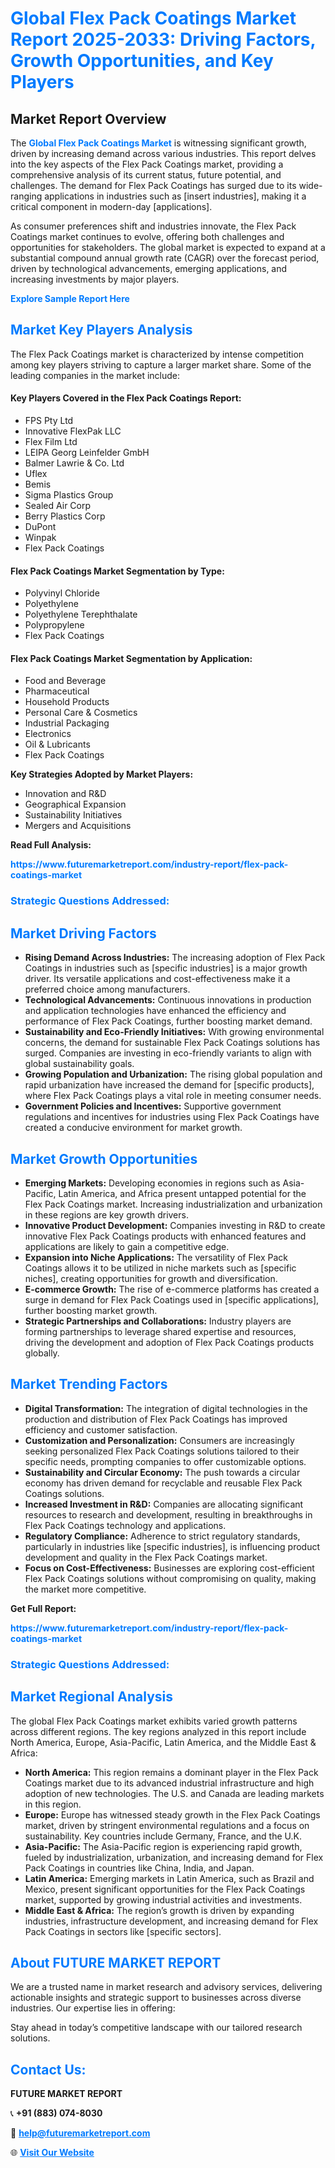 <h1 style="color: #007BFF;">Global Flex Pack Coatings Market Report 2025-2033: Driving Factors, Growth Opportunities, and Key Players</h1>

<section id="overview">
<h2>Market Report Overview</h2>
<p>The <a href="https://www.futuremarketreport.com/industry-report/flex-pack-coatings-market" style="color: #007BFF; text-decoration: none;"><strong>Global Flex Pack Coatings Market</strong></a> is witnessing significant growth, driven by increasing demand across various industries. This report delves into the key aspects of the Flex Pack Coatings market, providing a comprehensive analysis of its current status, future potential, and challenges. The demand for Flex Pack Coatings has surged due to its wide-ranging applications in industries such as [insert industries], making it a critical component in modern-day [applications].</p>
<p>As consumer preferences shift and industries innovate, the Flex Pack Coatings market continues to evolve, offering both challenges and opportunities for stakeholders. The global market is expected to expand at a substantial compound annual growth rate (CAGR) over the forecast period, driven by technological advancements, emerging applications, and increasing investments by major players.</p>
</section>

<section id="overview">
<p><a href="https://www.futuremarketreport.com/request-sample/reportId=99064" style="color: #007BFF; text-decoration: none;"><strong>Explore Sample Report Here</strong></a></p>
</section>

<section id="key-players">
<h2 style="color: #007BFF;">Market Key Players Analysis</h2>
<p>The Flex Pack Coatings market is characterized by intense competition among key players striving to capture a larger market share. Some of the leading companies in the market include:</p>
<h4>Key Players Covered in the Flex Pack Coatings Report:</h4>
<ul><li>FPS Pty Ltd</li><li>Innovative FlexPak LLC</li><li>Flex Film Ltd</li><li>LEIPA Georg Leinfelder GmbH</li><li>Balmer Lawrie &amp; Co. Ltd</li><li>Uflex</li><li>Bemis</li><li>Sigma Plastics Group</li><li>Sealed Air Corp</li><li>Berry Plastics Corp</li><li>DuPont</li><li>Winpak</li><li>Flex Pack Coatings</li></ul>
<h4>Flex Pack Coatings Market Segmentation by Type:</h4>
<ul><li>Polyvinyl Chloride</li><li>Polyethylene</li><li>Polyethylene Terephthalate</li><li>Polypropylene</li><li>Flex Pack Coatings</li></ul>

<h4>Flex Pack Coatings Market Segmentation by Application:</h4>
<ul><li>Food and Beverage</li><li>Pharmaceutical</li><li>Household Products</li><li>Personal Care &amp; Cosmetics</li><li>Industrial Packaging</li><li>Electronics</li><li>Oil &amp; Lubricants</li><li>Flex Pack Coatings</li></ul>
<p><strong>Key Strategies Adopted by Market Players:</strong></p>
<ul>
<li>Innovation and R&D</li>
<li>Geographical Expansion</li>
<li>Sustainability Initiatives</li>
<li>Mergers and Acquisitions</li>
</ul>
</section>

<section>
<p><strong>Read Full Analysis: </strong></p><a href="https://www.futuremarketreport.com/industry-report/flex-pack-coatings-market" style="color: #007BFF; text-decoration: none;"><strong>https://www.futuremarketreport.com/industry-report/flex-pack-coatings-market</strong></a>
<h3 style="color: #007BFF;">Strategic Questions Addressed:</h3>
</section>

<section id="driving-factors">
<h2 style="color: #007BFF;">Market Driving Factors</h2>
<ul>
<li><strong>Rising Demand Across Industries:</strong> The increasing adoption of Flex Pack Coatings in industries such as [specific industries] is a major growth driver. Its versatile applications and cost-effectiveness make it a preferred choice among manufacturers.</li>
<li><strong>Technological Advancements:</strong> Continuous innovations in production and application technologies have enhanced the efficiency and performance of Flex Pack Coatings, further boosting market demand.</li>
<li><strong>Sustainability and Eco-Friendly Initiatives:</strong> With growing environmental concerns, the demand for sustainable Flex Pack Coatings solutions has surged. Companies are investing in eco-friendly variants to align with global sustainability goals.</li>
<li><strong>Growing Population and Urbanization:</strong> The rising global population and rapid urbanization have increased the demand for [specific products], where Flex Pack Coatings plays a vital role in meeting consumer needs.</li>
<li><strong>Government Policies and Incentives:</strong> Supportive government regulations and incentives for industries using Flex Pack Coatings have created a conducive environment for market growth.</li>
</ul>
</section>

<section id="growth-opportunities">
<h2 style="color: #007BFF;">Market Growth Opportunities</h2>
<ul>
<li><strong>Emerging Markets:</strong> Developing economies in regions such as Asia-Pacific, Latin America, and Africa present untapped potential for the Flex Pack Coatings market. Increasing industrialization and urbanization in these regions are key growth drivers.</li>
<li><strong>Innovative Product Development:</strong> Companies investing in R&D to create innovative Flex Pack Coatings products with enhanced features and applications are likely to gain a competitive edge.</li>
<li><strong>Expansion into Niche Applications:</strong> The versatility of Flex Pack Coatings allows it to be utilized in niche markets such as [specific niches], creating opportunities for growth and diversification.</li>
<li><strong>E-commerce Growth:</strong> The rise of e-commerce platforms has created a surge in demand for Flex Pack Coatings used in [specific applications], further boosting market growth.</li>
<li><strong>Strategic Partnerships and Collaborations:</strong> Industry players are forming partnerships to leverage shared expertise and resources, driving the development and adoption of Flex Pack Coatings products globally.</li>
</ul>
</section>

<section id="trending-factors">
<h2 style="color: #007BFF;">Market Trending Factors</h2>
<ul>
<li><strong>Digital Transformation:</strong> The integration of digital technologies in the production and distribution of Flex Pack Coatings has improved efficiency and customer satisfaction.</li>
<li><strong>Customization and Personalization:</strong> Consumers are increasingly seeking personalized Flex Pack Coatings solutions tailored to their specific needs, prompting companies to offer customizable options.</li>
<li><strong>Sustainability and Circular Economy:</strong> The push towards a circular economy has driven demand for recyclable and reusable Flex Pack Coatings solutions.</li>
<li><strong>Increased Investment in R&D:</strong> Companies are allocating significant resources to research and development, resulting in breakthroughs in Flex Pack Coatings technology and applications.</li>
<li><strong>Regulatory Compliance:</strong> Adherence to strict regulatory standards, particularly in industries like [specific industries], is influencing product development and quality in the Flex Pack Coatings market.</li>
<li><strong>Focus on Cost-Effectiveness:</strong> Businesses are exploring cost-efficient Flex Pack Coatings solutions without compromising on quality, making the market more competitive.</li>
</ul>
</section>

<section>
<p><strong>Get Full Report: </strong></p><a href="https://www.futuremarketreport.com/industry-report/flex-pack-coatings-market" style="color: #007BFF; text-decoration: none;"><strong>https://www.futuremarketreport.com/industry-report/flex-pack-coatings-market</strong></a>
<h3 style="color: #007BFF;">Strategic Questions Addressed:</h3>
</section>


<section id="regional-analysis">
<h2 style="color: #007BFF;">Market Regional Analysis</h2>
<p>The global Flex Pack Coatings market exhibits varied growth patterns across different regions. The key regions analyzed in this report include North America, Europe, Asia-Pacific, Latin America, and the Middle East & Africa:</p>
<ul>
<li><strong>North America:</strong> This region remains a dominant player in the Flex Pack Coatings market due to its advanced industrial infrastructure and high adoption of new technologies. The U.S. and Canada are leading markets in this region.</li>
<li><strong>Europe:</strong> Europe has witnessed steady growth in the Flex Pack Coatings market, driven by stringent environmental regulations and a focus on sustainability. Key countries include Germany, France, and the U.K.</li>
<li><strong>Asia-Pacific:</strong> The Asia-Pacific region is experiencing rapid growth, fueled by industrialization, urbanization, and increasing demand for Flex Pack Coatings in countries like China, India, and Japan.</li>
<li><strong>Latin America:</strong> Emerging markets in Latin America, such as Brazil and Mexico, present significant opportunities for the Flex Pack Coatings market, supported by growing industrial activities and investments.</li>
<li><strong>Middle East & Africa:</strong> The region’s growth is driven by expanding industries, infrastructure development, and increasing demand for Flex Pack Coatings in sectors like [specific sectors].</li>
</ul>
</section>

<footer>
<h2 style="color: #007BFF;">About FUTURE MARKET REPORT</h2>
<p>We are a trusted name in market research and advisory services, delivering actionable insights and strategic support to businesses across diverse industries. Our expertise lies in offering:</p>

<p>Stay ahead in today’s competitive landscape with our tailored research solutions.</p>

<h2 style="color: #007BFF;">Contact Us:</h2>
<p><strong>FUTURE MARKET REPORT</strong></p>
<p>📞 <strong>+91 (883) 074-8030</strong></p>
<p>📧 <strong><a href="mailto:help@futuremarketreport.com" style="color: #007BFF;">help@futuremarketreport.com</a></strong></p>
<p>🌐 <strong><a href="https://www.futuremarketreport.com/" style="color: #007BFF;">Visit Our Website</a></strong></p>
</footer>